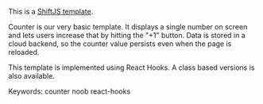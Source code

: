 This is a [ShiftJS template](https://shiftjs.com/).

Counter is our very basic template. It displays a single number on screen
and lets users increase that by hitting the "+1" button. Data is stored
in a cloud backend, so the counter value persists even when the page is
reloaded.

This template is implemented using React Hooks. A class based versions is
also available.

Keywords: counter noob react-hooks
